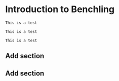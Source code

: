 # Introduction to Benchling

```{note}
This is a test
```

```{tip}
This is a test
```

```{warning}
This is a test
```

## Add section

## Add section